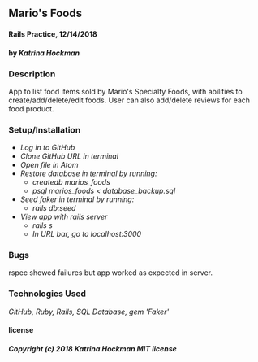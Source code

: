 ## **Mario's Foods**

#### Rails Practice, 12/14/2018

#### by _Katrina Hockman_

### Description
  App to list food items sold by Mario's Specialty Foods, with abilities to create/add/delete/edit foods. User can also add/delete reviews for each food product.

### Setup/Installation

* _Log in to GitHub_
* _Clone GitHub URL in terminal_
* _Open file in Atom_
* _Restore database in terminal by running:_
  * _createdb marios_foods_
  * _psql marios_foods < database_backup.sql_
* _Seed faker in terminal by running:_
  * _rails db:seed_
* _View app with rails server_
  * _rails s_
  * _In URL bar, go to localhost:3000_

### Bugs
  rspec showed failures but app worked as expected in server.

### Technologies Used

_GitHub, Ruby, Rails, SQL Database, gem 'Faker'_


#### license
##### Copyright (c) 2018 *Katrina Hockman* MIT license
